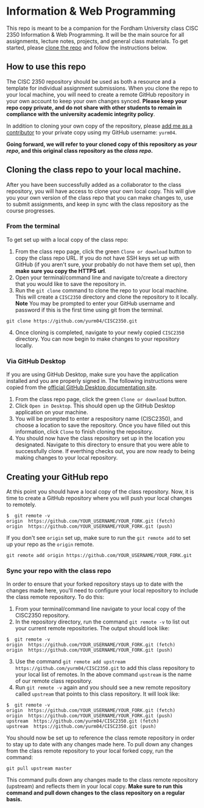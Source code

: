 # Information & Web Programming
This repo is meant to be a companion for the Fordham University class CISC 2350 Information & Web Programming. It will be the main source for all assignments, lecture notes, projects, and general class materials.  To get started, please [clone the repo](https://help.github.com/articles/cloning-a-repository/) and follow the instructions below.

## How to use this repo
The CISC 2350 repository should be used as both a resource and a template for individual assignment submissions.  When you clone the repo to your local machine, you will need to create a remote GitHub repository in your own account to keep your own changes synced.  **Please keep your repo copy private, and do not share with other students to remain in compliance with the university academic integrity policy**.

In addition to cloning your own copy of the repository, please [add me as a contributor](https://help.github.com/articles/inviting-collaborators-to-a-personal-repository/) to your private copy using my GitHub username: `yurm04`.

**Going forward, we will refer to your cloned copy of this repository as *your repo*, and this original class repository as the *class repo*.**

## Cloning the class repo to your local machine.
After you have been successfully added as a collaborator to the class repository, you will have access to clone your own local copy.  This will give you your own version of the class repo that you can make changes to, use to submit assignments, and keep in sync with the class repository as the course progresses.

### From the terminal
To get set up with a local copy of the class repo:

1. From the class repo page, click the green `Clone or download` button to copy the class repo URL.  If you do not have SSH keys set up with GitHub (if you aren't sure, your probably do not have them set up), then **make sure you copy the HTTPS url**.
2. Open your terminal/command line and navigate to/create a directory that you would like to save the repository in.
3. Run the `git clone` command to clone the repo to your local machine.  This will create a `CISC2350` directory and clone the repository to it locally. **Note** You may be prompted to enter your GitHub username and password if this is the first time using git from the terminal.
  ```
  git clone https://github.com/yurm04/CISC2350.git
  ```
4. Once cloning is completed, navigate to your newly copied `CISC2350` directory.  You can now begin to make changes to your repository locally.

### Via GitHub Desktop
If you are using GitHub Desktop, make sure you have the application installed and you are properly signed in.  The following instructions were copied from the [official GitHub Desktop documentation site](https://help.github.com/desktop/guides/contributing/cloning-a-repository-from-github-to-github-desktop/).

1. From the class repo page, click the green `Clone or download` button.
2. Click `Open in Desktop`.  This should open up the GitHub Desktop application on your machine.
3. You will be prompted to enter a respository name (CISC2350), and choose a location to save the repository.  Once you have filled out this information, click `Clone` to finish cloning the repository.
4. You should now have the class repository set up in the location you designated.  Navigate to this directory to ensure that you were able to successfully clone.  If everthing checks out, you are now ready to being making changes to your local repository.

## Creating your GitHub repo
At this point you should have a local copy of the class repository.  Now, it is time to create a GitHub repository where you will push your local changes to remotely.
  ```
  $  git remote -v
  origin  https://github.com/YOUR_USERNAME/YOUR_FORK.git (fetch)
  origin  https://github.com/YOUR_USERNAME/YOUR_FORK.git (push)
  ```
If you don't see `origin` set up, make sure to run the `git remote add` to set up your repo as the `origin` remote.

  ```
  git remote add origin https://github.com/YOUR_USERNAME/YOUR_FORK.git
  ```

### Sync your repo with the class repo
In order to ensure that your forked repository stays up to date with the changes made here, you'll need to configure your local repository to include the class remote repository.  To do this:

1. From your terminal/command line navigate to your local copy of the CISC2350 repository.
2. In the repository directory, run the command `git remote -v` to list out your current remote repositories.  The output should look like:

  ```
  $  git remote -v
  origin  https://github.com/YOUR_USERNAME/YOUR_FORK.git (fetch)
  origin  https://github.com/YOUR_USERNAME/YOUR_FORK.git (push)
  ```
3. Use the command `git remote add upstream https://github.com/yurm04/CISC2350.git` to add this class repository to your local list of remotes.  In the above command `upstream` is the name of our remote class repository.
4. Run `git remote -v` again and you should see a new remote repository called `upstream` that points to this class repository.  It will look like:

  ```
  $  git remote -v
  origin  https://github.com/YOUR_USERNAME/YOUR_FORK.git (fetch)
  origin  https://github.com/YOUR_USERNAME/YOUR_FORK.git (push)
  upstream  https://github.com/yurm04/CISC2350.git (fetch)
  upstream  https://github.com/yurm04/CISC2350.git (push)
  ```
You should now be set up to reference the class remote repository in order to stay up to date with any changes made here.  To pull down any changes from the class remote repository to your local forked copy, run the command:

  ```
  git pull upstream master
  ```
This command pulls down any changes made to the class remote repository (upstream) and reflects them in your local copy.  **Make sure to run this command and pull down changes to the class repository on a regular basis.**

